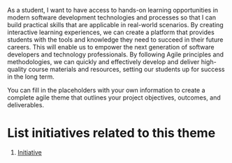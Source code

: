 As a student, I want to have access to hands-on learning opportunities in modern software development technologies and processes so that I can build practical skills that are applicable in real-world scenarios. By creating interactive learning experiences, we can create a platform that provides students with the tools and knowledge they need to succeed in their future careers. This will enable us to empower the next generation of software developers and technology professionals. By following Agile principles and methodologies, we can quickly and effectively develop and deliver high-quality course materials and resources, setting our students up for success in the long term.

You can fill in the placeholders with your own information to create a complete agile theme that outlines your project objectives, outcomes, and deliverables.

# List initiatives related to this theme
1. [Initiative](mywebclass-agile-docs/documentation/templates/theme/initiative_template.md)

